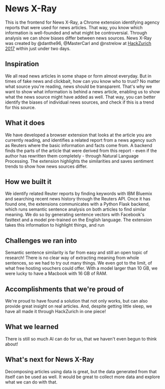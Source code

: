 # News X-Ray

This is the frontend for News X-Ray, a Chrome extension identifying agency reports that were used for news articles. That way, you know which information is well-founded and what might be controversial. Through analysis we can show biases differ between news sources.
News X-Ray was created by @danthe96, @MasterCarl and @nstrelow at [HackZurich 2017](hackzurich.com) within just under two days. 

## Inspiration

We all read news articles in some shape or form almost everyday. But in times of fake news and clickbait, how can you know who to trust? No matter what source you're reading, news should be transparent. That's why we want to show what information is behind a news article, enabling us to show what the news source might have added as well. That way, you can better identify the biases of individual news sources, and check if this is a trend for this source.

## What it does

We have developed a browser extension that looks at the article you are currently reading, and identifies a related report from a news agency such as Reuters where the basic information and facts come from. A backend finds the parts of the article that were derived from this report - even if the author has rewritten them completely - through Natural Language Processing. The extension highlights the similarities and saves sentiment trends to show how news sources differ. 

## How we built it

We identify related Reuter reports by finding keywords with IBM Bluemix and searching recent news history through the Reuters API. Once it has found one, the extensions communicates with a Python Flask backend, which runs semantic sentence analysis on both articles to find similar meaning. We do so by generating sentence vectors with Facebook's fasttext and a model pre-trained on the English language. The extension takes this information to highlight things, and run 

## Challenges we ran into

Semantic sentence similarity is far from easy and still an open topic of research! There is no clear way of extracting meaning from whole sentences, so we had to try out many things. We even got to the limit, of what free hosting vouchers could offer. With a model larger than 10 GB, we were lucky to have a Macbook with 16 GB of RAM.

## Accomplishments that we're proud of

We're proud to have found a solution that not only works, but can also provide great insight on real articles. And, despite getting little sleep, we have all made it through HackZurich in one piece!

## What we learned

There is still so much AI can do for us, that we haven't even begun to think about!

## What's next for News X-Ray

Decomposing articles using data is great, but the data generated from that itself can be used as well. It would be great to collect more data and explore what we can do with that.
